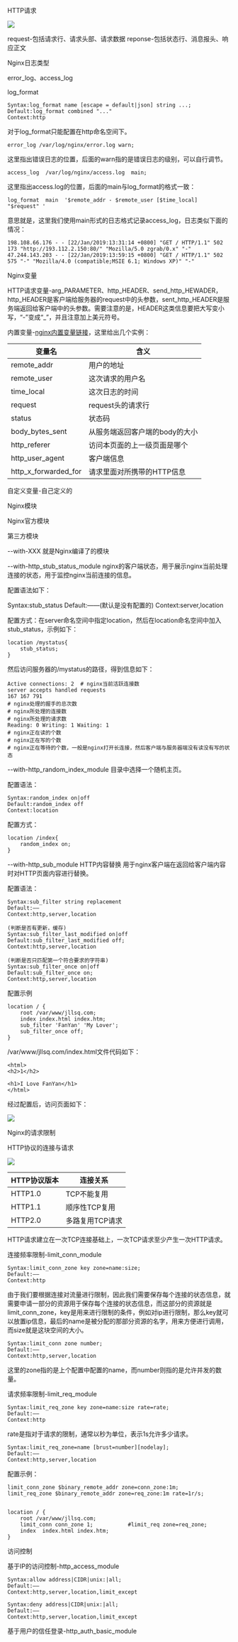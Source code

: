 
HTTP请求

![](images/HTTP请求.png)

request-包括请求行、请求头部、请求数据
reponse-包括状态行、消息报头、响应正文

Nginx日志类型

error_log、access_log

log_format

    Syntax:log_format name [escape = default|json] string ...;
    Default:log_format combined "..."
    Context:http

对于log_format只能配置在http命名空间下。

    error_log /var/log/nginx/error.log warn;

这里指出错误日志的位置，后面的warn指的是错误日志的级别，可以自行调节。

    access_log  /var/log/nginx/access.log  main;

这里指出access.log的位置，后面的main与log_format的格式一致：

    log_format  main  '$remote_addr - $remote_user [$time_local] "$request" '

意思就是，这里我们使用main形式的日志格式记录access_log，日志类似下面的情况：

    198.108.66.176 - - [22/Jan/2019:13:31:14 +0800] "GET / HTTP/1.1" 502 173 "http://193.112.2.150:80/" "Mozilla/5.0 zgrab/0.x" "-"
    47.244.143.203 - - [22/Jan/2019:13:59:15 +0800] "GET / HTTP/1.1" 502 575 "-" "Mozilla/4.0 (compatible;MSIE 6.1; Windows XP)" "-"

Nginx变量

HTTP请求变量-arg_PARAMETER、http_HEADER、send_http_HEWADER，http_HEADER是客户端给服务器的request中的头参数，sent_http_HEADER是服务端返回给客户端中的头参数。需要注意的是，HEADER这类信息要把大写变小写，“-”变成“_”，并且注意加上美元符号。

内置变量-[nginx内置变量链接](http://nginx.org/en/docs/http/ngx_http_log_module.html#log_format)，这里给出几个实例：

变量名|含义
---|---
remote_addr|用户的地址
remote_user|这次请求的用户名
time_local|这次日志的时间
request|request头的请求行
status|状态码
body_bytes_sent|从服务端返回客户端的body的大小
http_referer|访问本页面的上一级页面是哪个
http_user_agent|客户端信息
http_x_forwarded_for|请求里面对所携带的HTTP信息


自定义变量-自己定义的

Nginx模块

Nginx官方模块

第三方模块

--with-XXX 就是Nginx编译了的模块

--with-http_stub_status_module nginx的客户端状态，用于展示nginx当前处理连接的状态，用于监控nginx当前连接的信息。

配置语法如下：

Syntax:stub_status
Default:——(默认是没有配置的)
Context:server,location

配置方式：在server命名空间中指定location，然后在location命名空间中加入stub_status，示例如下：

    location /mystatus{
        stub_status;
    }

然后访问服务器的/mystatus的路径，得到信息如下：

    Active connections: 2  # nginx当前活跃连接数 
    server accepts handled requests
    167 167 791 
    # nginx处理的握手的总次数
    # nginx所处理的连接数
    # nginx所处理的请求数 
    Reading: 0 Writing: 1 Waiting: 1 
    # nginx正在读的个数
    # nginx正在写的个数
    # nginx正在等待的个数，一般是nginx打开长连接，然后客户端与服务器端没有读没有写的状态

--with-http_random_index_module 目录中选择一个随机主页。

配置语法：

    Syntax:random_index on|off
    Default:random_index off
    Context:location

配置方式：

    location /index{
        random_index on;
    }

--with-http_sub_module HTTP内容替换 用于nginx客户端在返回给客户端内容时对HTTP页面内容进行替换。

配置语法：

    Syntax:sub_filter string replacement
    Default:——
    Context:http,server,location

    (判断是否有更新，缓存)
    Syntax:sub_filter_last_modified on|off
    Default:sub_filter_last_modified off;
    Context:http,server,location

    (判断是否只匹配第一个符合要求的字符串)
    Syntax:sub_filter_once on|off
    Default:sub_filter_once on;
    Context:http,server,location

配置示例

    location / {
        root /var/www/jllsq.com;
        index index.html index.htm;
        sub_filter 'FanYan' 'My Lover';
        sub_filter_once off;
    }

/var/www/jllsq.com/index.html文件代码如下：

    <html>
    <h2>1</h2>

    <h1>I Love FanYan</h1>
    </html>

经过配置后，访问页面如下：

![](images/sub_filter_rs.png)

Nginx的请求限制

HTTP协议的连接与请求

![](images/http.png)

HTTP协议版本|连接关系
---|---
HTTP1.0|TCP不能复用
HTTP1.1|顺序性TCP复用
HTTP2.0|多路复用TCP请求

HTTP请求建立在一次TCP连接基础上，一次TCP请求至少产生一次HTTP请求。

连接频率限制-limit_conn_module

    Syntax:limit_conn_zone key zone=name:size;
    Default:——
    Context:http

由于我们要根据连接对流量进行限制，因此我们需要保存每个连接的状态信息，就需要申请一部分的资源用于保存每个连接的状态信息，而这部分的资源就是limit_conn_zone，key是用来进行限制的条件，例如对ip进行限制，那么key就可以放置ip信息，最后的name是被分配的那部分资源的名字，用来方便进行调用，而size就是这块空间的大小。

    Syntax:limit_conn zone number;
    Default:——
    Context:http,server,location

这里的zone指的是上个配置中配置的name，而number则指的是允许并发的数量。


请求频率限制-limit_req_module

    Syntax:limit_req_zone key zone=name:size rate=rate;
    Default:——
    Context:http

rate是指对于请求的限制，通常以秒为单位，表示1s允许多少请求。

    Syntax:limit_req_zone=name [brust=number][nodelay];
    Default:——
    Context:http,server,location

配置示例：

    limit_conn_zone $binary_remote_addr zone=conn_zone:1m;
    limit_req_zone $binary_remote_addr zone=req_zone:1m rate=1r/s;


    location / {
        root /var/www/jllsq.com;
        limit_conn conn_zone 1;           #limit_req zone=req_zone;
        index  index.html index.htm;
    }

访问控制

基于IP的访问控制-http_access_module

    Syntax:allow address|CIDR|unix:|all;
    Default:——
    Context:http,server,location,limit_except

    Syntax:deny address|CIDR|unix:|all;
    Default:——
    Context:http,server,location,limit_except

基于用户的信任登录-http_auth_basic_module
